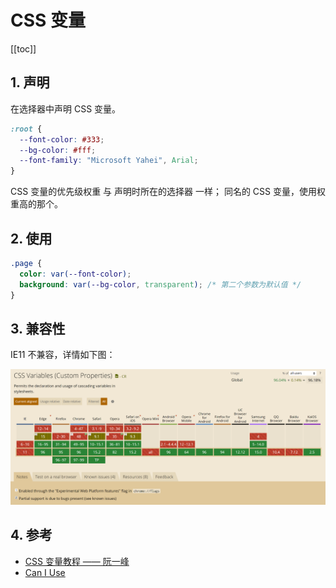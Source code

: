 # CSS 变量

[[toc]]

## 1. 声明

在选择器中声明 CSS 变量。


```css
:root {
  --font-color: #333;
  --bg-color: #fff;
  --font-family: "Microsoft Yahei", Arial;
}
```

CSS 变量的优先级权重 与 声明时所在的选择器 一样；
同名的 CSS 变量，使用权重高的那个。

## 2. 使用

```css
.page {
  color: var(--font-color);
  background: var(--bg-color, transparent); /* 第二个参数为默认值 */
}
```

## 3. 兼容性

IE11 不兼容，详情如下图：

![css_var_compatibility](../_images/css_var_compatibility.png)

## 4. 参考

* [CSS 变量教程 —— 阮一峰](https://www.ruanyifeng.com/blog/2017/05/css-variables.html)
* [Can I Use](https://caniuse.com/?search=CSS%20Variables)